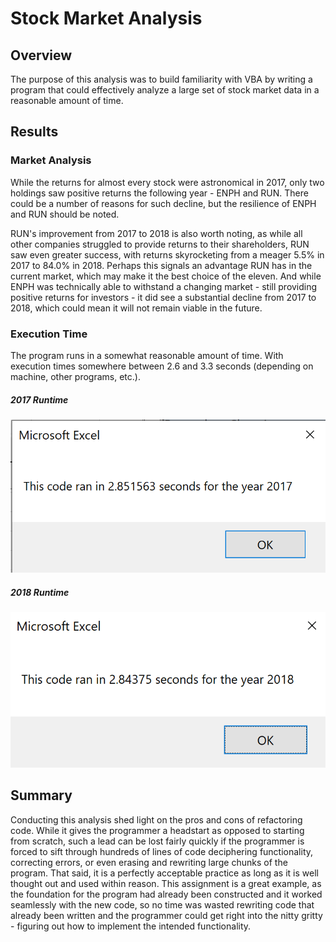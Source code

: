 # Stock Market Analysis
## Overview
The purpose of this analysis was to build familiarity with VBA by writing a program that could effectively analyze a large set of stock market data in a reasonable amount of time.

## Results
### Market Analysis
While the returns for almost every stock were astronomical in 2017, only two holdings saw positive returns the following year - ENPH and RUN. There could be a number of reasons for such decline, but the resilience of ENPH and RUN should be noted. 

RUN's improvement from 2017 to 2018 is also worth noting, as while all other companies struggled to provide returns to their shareholders, RUN saw even greater success, with returns skyrocketing from a meager 5.5% in 2017 to 84.0% in 2018. Perhaps this signals an advantage RUN has in the current market, which may make it the best choice of the eleven. And while ENPH was technically able to withstand a changing market - still providing positive returns for investors - it did see a substantial decline from 2017 to 2018, which could mean it will not remain viable in the future.

### Execution Time
The program runs in a somewhat reasonable amount of time. With execution times somewhere between 2.6 and 3.3 seconds (depending on machine, other programs, etc.).

##### 2017 Runtime
![VBA_Challenge_2017](/Resources/VBA_Challenge_2017.png)

##### 2018 Runtime
![VBA_Challenge_2018](/Resources/VBA_Challenge_2018.png)

## Summary
Conducting this analysis shed light on the pros and cons of refactoring code. While it gives the programmer a headstart as opposed to starting from scratch, such a lead can be lost fairly quickly if the programmer is forced to sift through hundreds of lines of code deciphering functionality, correcting errors, or even erasing and rewriting large chunks of the program. That said, it is a perfectly acceptable practice as long as it is well thought out and used within reason. This assignment is a great example, as the foundation for the program had already been constructed and it worked seamlessly with the new code, so no time was wasted rewriting code that already been written and the programmer could get right into the nitty gritty - figuring out how to implement the intended functionality.
